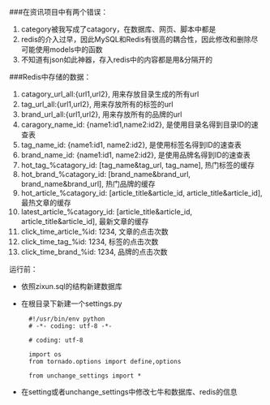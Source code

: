 ###在资讯项目中有两个错误：
1. category被我写成了catagory，在数据库、网页、脚本中都是
2. redis的介入过早，因此MySQL和Redis有很高的耦合性，因此修改和删除尽可能使用models中的函数
3. 不知道有json如此神器，存入redis中的内容都是用&分隔开的

###Redis中存储的数据：
1. catagory_url_all:{url1,url2}, 用来存放目录生成的所有url
2. tag_url_all:{url1,url2}, 用来存放所有的标签的url
3. brand_url_all:{url1,url2}, 用来存放所有的品牌的url
4. caragory_name_id: {name1:id1,name2:id2}, 是使用目录名得到目录ID的速查表
5. tag_name_id: {name1:id1, name2:id2}, 是使用标签名得到ID的速查表
6. brand_name_id: {name1:id1, name2:id2}, 是使用品牌名得到ID的速查表
7. hot_tag_%catagory_id: [tag_name&tag_url, tag_name], 热门标签的缓存
8. hot_brand_%catagory_id: [brand_name&brand_url, brand_name&brand_url], 热门品牌的缓存
9. hot_article_%catagory_id: [article_title&article_id, article_title&article_id], 最热文章的缓存
10. latest_article_%catagory_id: [article_title&article_id, article_title&article_id], 最新文章的缓存
11. click_time_article_%id: 1234, 文章的点击次数
12. click_time_tag_%id: 1234, 标签的点击次数
13. click_time_brand_%id: 1234, 品牌的点击次数


运行前：

* 依照zixun.sql的结构新建数据库
* 在根目录下新建一个settings.py
  
        #!/usr/bin/env python
        # -*- coding: utf-8 -*-

        # coding: utf-8

        import os
        from tornado.options import define,options

        from unchange_settings import *
* 在setting或者unchange_settings中修改七牛和数据库、redis的信息